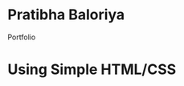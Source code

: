 # Pratibha Baloriya
 Portfolio
# Using Simple HTML/CSS

   
<!-- >>         https://github.com/Pratibha2411/-Web_Development -->

